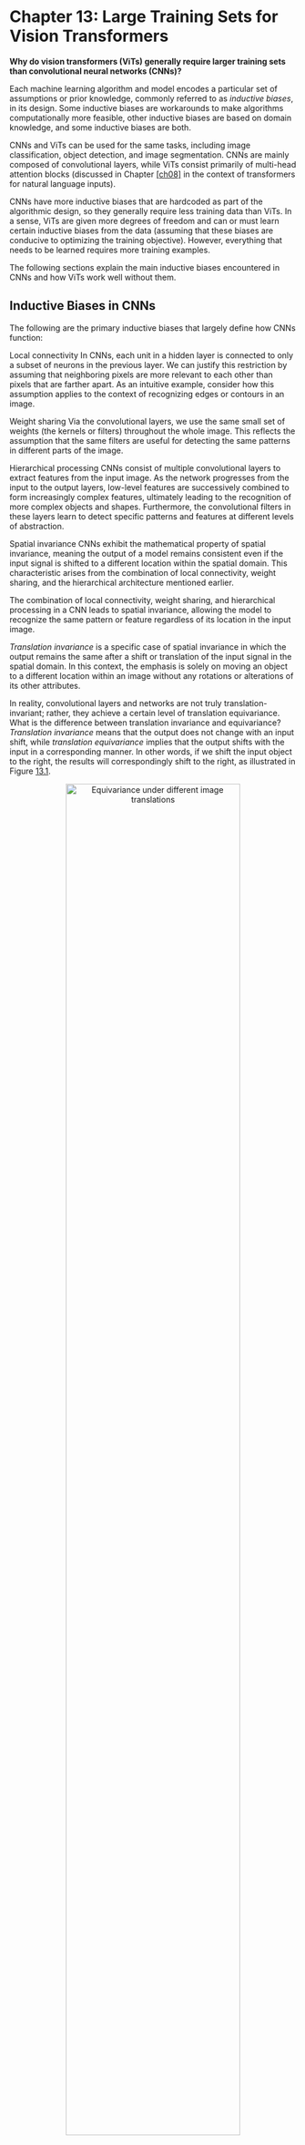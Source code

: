 







# Chapter 13: Large Training Sets for Vision Transformers
[](#chapter-13-large-training-sets-for-vision-transformers)



**Why do vision transformers (ViTs) generally require larger training
sets than convolutional neural networks (CNNs)?**

Each machine learning algorithm and model encodes a particular set of
assumptions or prior knowledge, commonly referred to as *inductive
biases*, in its design. Some inductive biases are workarounds to make
algorithms computationally more feasible, other inductive biases are
based on domain knowledge, and some inductive biases are both.

CNNs and ViTs can be used for the same tasks, including image
classification, object detection, and image segmentation. CNNs are
mainly composed of convolutional layers, while ViTs consist primarily of
multi-head attention blocks (discussed in
Chapter [\[ch08\]](./ch08/_books_ml-q-and-ai-ch08.md) in
the context of transformers for natural language inputs).

CNNs have more inductive biases that are hardcoded as part of the
algorithmic design, so they generally require less training data than
ViTs. In a sense, ViTs are given more degrees of freedom and can or must
learn certain inductive biases from the data (assuming that these biases
are conducive to optimizing the training objective). However, everything
that needs to be learned requires more training examples.

The following sections explain the main inductive biases encountered in
CNNs and how ViTs work well without them.

## Inductive Biases in CNNs
[](#inductive-biases-in-cnns)

The following are the primary inductive biases that largely define how
CNNs function:

Local connectivity In CNNs, each unit in a hidden layer is connected to
only a subset of neurons in the previous layer. We can justify this
restriction by assuming that neighboring pixels are more relevant to
each other than pixels that are farther apart. As an intuitive example,
consider how this assumption applies to the context of recognizing edges
or contours in an image.

Weight sharing Via the convolutional layers, we use the same small set
of weights (the kernels or filters) throughout the whole image. This
reflects the assumption that the same filters are useful for detecting
the same patterns in different parts of the image.

Hierarchical processing CNNs consist of multiple convolutional layers to
extract features from the input image. As the network progresses from
the input to the output layers, low-level features are successively
combined to form increasingly complex features, ultimately leading to
the recognition of more complex objects and shapes. Furthermore, the
convolutional filters in these layers learn to detect specific patterns
and features at different levels of abstraction.

Spatial invariance CNNs exhibit the mathematical property of spatial
invariance, meaning the output of a model remains consistent even if the
input signal is shifted to a different location within the spatial
domain. This characteristic arises from the combination of local
connectivity, weight sharing, and the hierarchical architecture
mentioned earlier.

The combination of local connectivity, weight sharing, and hierarchical
processing in a CNN leads to spatial invariance, allowing the model to
recognize the same pattern or feature regardless of its location in the
input image.

*Translation invariance* is a specific case of spatial invariance in
which the output remains the same after a shift or translation of the
input signal in the spatial domain. In this context, the emphasis is
solely on moving an object to a different location within an image
without any rotations or alterations of its other attributes.

In reality, convolutional layers and networks are not truly
translation-invariant; rather, they achieve a certain level of
translation equivariance. What is the difference between translation
invariance and equivariance? *Translation invariance* means that the
output does not change with an input shift, while *translation
equivariance* implies that the output shifts with the input in a
corresponding manner. In other words, if we shift the input object to
the right, the results will correspondingly shift to the right, as
illustrated in Figure [13.1](#fig-ch13-fig01).

<a id="fig-ch13-fig01"></a>

<div align="center">
  <img src="./images/ch13-fig01.png" alt="Equivariance under different image translations" width="78%" />
  <div><b>Figure 13.1</b></div>
</div>

As Figure [13.1](#fig-ch13-fig01) shows, under translation invariance, we get the
same output pattern regardless of the order in which we apply the
operations: transformation followed by translation or translation
followed by transformation.

As mentioned earlier, CNNs achieve translation equivariance through a
combination of their local connectivity, weight sharing, and
hierarchical processing properties.
Figure [13.2](#fig-ch13-fig02) depicts a convolutional operation to illustrate
the local connectivity and weight-sharing priors. This figure
demonstrates the concept of translation equivariance in CNNs, in which a
convolutional filter captures the input signal (the two dark blocks)
irrespective of where it is located in the input.

<a id="fig-ch13-fig02"></a>

<div align="center">
  <img src="./images/ch13-fig02.png" alt="Convolutional filters and translation equivariance" width="78%" />
  <div><b>Figure 13.2</b></div>
</div>

Figure [13.2](#fig-ch13-fig02) shows a $3 \times 3$ input image that
consists of two nonzero pixel values in the upper-left corner (top
portion of the figure) or upper-right corner (bottom portion of the
figure). If we apply a $2 \times 2$ convolutional filter to these
two input image scenarios, we can see that the output feature maps
contain the same extracted pattern, which is on either the left (top of
the figure) or the right (bottom of the figure), demonstrating the
translation equivariance of the convolutional operation.

For comparison, a fully connected network such as a multilayer
perceptron lacks this spatial invariance or equivariance. To illustrate
this point, picture a multilayer perceptron with one hidden layer. Each
pixel in the input image is connected with each value in the resulting
output. If we shift the input by one or more pixels, a different set of
weights will be activated, as illustrated in
Figure [13.3](#fig-ch13-fig03).

<a id="fig-ch13-fig03"></a>

<div align="center">
  <img src="./images/ch13-fig03.png" alt="Location-specific weights in fully connected layers" width="78%" />
  <div><b>Figure 13.3</b></div>
</div>

Like fully connected networks, ViT architecture (and transformer
architecture in general) lacks the inductive bias for spatial invariance
or equi-  variance. For instance, the model produces different outputs
if we place the same object in two different spatial locations within an
image. This is not ideal, as the semantic meaning of an object (the
concept that an object represents or conveys) remains the same based on
its location. Consequently, it must learn these invariances directly
from the data. To facilitate learning useful patterns present in CNNs
requires pretraining over a larger dataset.

A common workaround for adding positional information in ViTs is to use
relative positional embeddings (also known as *relative positional
encodings*) that consider the relative distance between two tokens in
the input sequence. However, while relative embeddings encode
information that helps transformers keep track of the relative location
of tokens, the transformer still needs to learn from the data whether
and how far spatial information is relevant for the task at hand.

## ViTs Can Outperform CNNs
[](#vits-can-outperform-cnns)

The hardcoded assumptions via the inductive biases discussed in previous
sections reduce the number of parameters in CNNs substantially compared
to fully connected layers. On the other hand, ViTs tend to have larger
numbers of parameters than CNNs, which require more training data.
(Refer to Chapter [\[ch11\]](./ch11/_books_ml-q-and-ai-ch11.md) for a refresher on how to precisely calculate the
number of parameters in fully connected and convolutional layers.)

ViTs may underperform compared to popular CNN architectures without
extensivep retraining, but they can perform very well with a
sufficiently large pretraining dataset. In contrast to language
transformers, where unsupervised pretraining (such as
self-supervisedlearning, disussed in
Chapter [\[ch02\]](./ch02/_books_ml-q-and-ai-ch02.md) ) is
a preferred choice, vision transformers are often pretrained using
large, labeled datasets like ImageNet, which provides millions of
labeled images for training, and regular supervised learning.

An example of ViTs surpassing the predictive performance of CNNs, given
enough data, can be observed from initial research on the ViT
architecture, as shown in the paper "An Image Is Worth 16x16 Words:
Transformers for Image Recognition at Scale."? This study compared
ResNet, a type of convolutional network, with the original ViT design
using different dataset sizes for pretraining. The findings also showed
that the ViT model excelled over the convolutional approach only after
being pretrained on a minimum of 100 million images.

## Inductive Biases in ViTs
[](#inductive-biases-in-vits)

ViTs also possess some inductive biases. For example, vision
transformers *patchify* the input image to process each input patch
individually. Here, each patch can attend to all other patches so that
the model learns relationships between far-apart patches in the input
image, as illustrated in
Figure [13.4](#fig-ch13-fig04).

<a id="fig-ch13-fig04"></a>

<div align="center">
  <img src="./images/ch13-fig04.png" alt="How a vision transformer operates on image patches" width="78%" />
  <div><b>Figure 13.4</b></div>
</div>

The patchify inductive bias allows ViTs to scale to larger image sizes
without increasing the number of parameters in the model, which can be
computationally expensive. By processing smaller patches individually,
ViTs can efficiently capture spatial relationships between image regions
while benefiting from the global context captured by the self-attention
mechanism.

This raises another question: how and what do ViTs learn from the
training data? ViTs learn more uniform feature representations across
all layers, with self-attention mechanisms enabling early aggregation of
global information. In addition, the residual connections in ViTs
strongly propagate features from lower to higher layers, in contrast to
the more hierarchical structure of CNNs.

ViTs tend to focus more on global than local relationships because their
self-attention mechanism allows the model to consider long-range
dependencies between different parts of the input image. Consequently,
the self-attention layers in ViTs are often considered low-pass filters
that focus more on shapes and curvature.

In contrast, the convolutional layers in CNNs are often considered
high-pass filters that focus more on texture. However, keep in mind that
convolutional layers can act as both high-pass and low-pass filters,
depending on the learned filters at each layer. High-pass filters detect
an image's edges, fine details, and texture, while low-pass filters
capture more global, smooth features and shapes. CNNs achieve this by
applying convolutional kernels of varying sizes and learning different
filters at each layer.

## Recommendations
[](#recommendations)

ViTs have recently begun outperforming CNNs if enough data is available
for pretraining. However, this doesn't make CNNs obsolete, as methods
such as the popular EfficientNetV2 CNN architecture are less memory and
data hungry.

Moreover, recent ViT architectures don't rely solely on large
datasets, parameter numbers, and self-attention. Instead, they have
taken inspiration from CNNs and added soft convolutional inductive
biases or even complete convolutional layers to get the best of both
worlds.

In short, vision transformer architectures without convolutional layers
generally have fewer spatial and locality inductive biases than
convolutional neuralnetworks. Consequently, vision transformers need to
learn data-related concepts such as local relationships among pixels.
Thus, vision transformers require more training data to achieve good
predictive performance and produce acceptable visual representations in
generative modeling contexts.

### Exercises
[](#exercises)

13-1. Consider the patchification of the input images shown in
Figure [13.4](#fig-ch13-fig04). The size of the resulting patches controls a
computational and predictive performance trade-off. The optimal patch
size depends on the application and desired trade-off between
computational cost and model performance. Do smaller patches typically
result in higher or lower computational costs?

13-2. Following up on the previous question, do smaller patches
typically lead to a higher or lower prediction accuracy?

## References
[](#references)

- The paper proposing the original vision transformer model: Alexey
  Dosovitskiy et al., "An Image Is Worth 16x16 Words: Transformers for
  Image Recognition at Scale"? (2020),
  <https://arxiv.org/abs/2010.11929>.

- A workaround for adding positional information in ViTs is to use
  relative positional embeddings: Peter Shaw, Jakob Uszkoreit, and
  Ashish Vaswani, "Self-Attention with Relative Position
  Representations"? (2018), <https://arxiv.org/abs/1803.02155>.

- Residual connections in ViTs strongly propagate features from lower to
  higher layers, in contrast to the more hierarchical structure of CNNs:
  Maithra Raghu et al., "Do Vision Transformers See Like Convolutional
  Neural Networks?"? (2021), <https://arxiv.org/abs/2108.08810>.

- AdetailedresearcharticlecoveringtheEfficientNetV2CNNarchitecture:MingxingTanandQuocV.Le,"EfficientNetV2:
  SmallerMo-
   delsandFasterTraining"?(2021),<https://arxiv.org/abs/2104.00298>.

- A ViT architecture that also incorporates convolutional layers:
  StÃ©phane d'Ascoli et al., "ConViT: Improving Vision Transform-
   ers with Soft Convolutional Inductive Biases"? (2021),
  <https://arxiv.org/abs/2103.10697>.

- Another example of a ViT using convolutional layers: Haiping Wu
  et al., "CvT: Introducing Convolutions to Vision Transformers"?
  (2021), <https://arxiv.org/abs/2103.15808>.


------------------------------------------------------------------------

